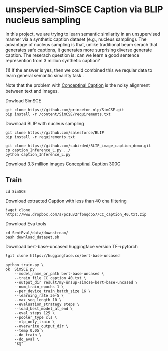 # unspervied-SimSCE Caption via BLIP nucleus sampling

In this project, we are trying   to learn semantic similarity in an unsupervised manner via a synthetic caption dataset (e.g., nucleus sampling). The advantage of nucleus sampling is that, unlike traditional beam serach that generates safe captions, it generates more surprising diverse generate caption. The reserach question is:  can we learn a good sentence represention from 3 million synthetic caption? 

(1) If the answer is yes, then we could combined this we reqular data to learn general semantic simairlty task .

Note that the problem with [Conceptinal Caption](https://ai.google.com/research/ConceptualCaptions/) is the noisy alignment between text and images. 

Dowload SimSCE 

```
git clone https://github.com/princeton-nlp/SimCSE.git
pip install -r /content/SimCSE/requirements.txt
```

Download BLIP with nucleus sampling

```
git clone https://github.com/salesforce/BLIP
pip install -r requirements.txt

git clone https://github.com/sabirdvd/BLIP_image_caption_demo.git
cp caption_Inference_L.py ../
python caption_Inference_L.py

```

Download 3.3 million images [Conceptinal Caption](https://ai.google.com/research/ConceptualCaptions/) 300G


## Train 

```
cd SimSCE
```

Download extracted Caption with less than 40 cha filtering 

```
!wget clone https://www.dropbox.com/s/pc1uv2rf6nqdp57/CC_caption_40.txt.zip
```
Download Eva tools 

```
cd SentEval/data/downstream/
bash download_dataset.sh
``` 

Download bert-base-uncased huggingface version TF->pytorch
```
!git clone https://huggingface.co/bert-base-uncased
```



```
python train.py \                                                                                                                      ok  SimSCE py  
    --model_name_or_path bert-base-uncased \
    --train_file CC_caption_40.txt \
    --output_dir result/my-unsup-simcse-bert-base-uncased \
    --num_train_epochs 1 \
    --per_device_train_batch_size 16 \
    --learning_rate 3e-5 \
    --max_seq_length 10 \
    --evaluation_strategy steps \
    --load_best_model_at_end \
    --eval_steps 125 \
    --pooler_type cls \
    --mlp_only_train \
    --overwrite_output_dir \
    --temp 0.05 \
    --do_train \
    --do_eval \
    "$@"
```
